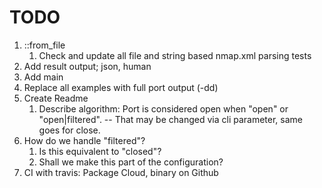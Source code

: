 # TODO

1. ::from_file
    1. Check and update all file and string based nmap.xml parsing tests
1. Add result output; json, human
1. Add main
1. Replace all examples with full port output (-dd)
1. Create Readme
    1. Describe algorithm: Port is considered open when "open" or "open|filtered". -- That may be changed via cli parameter, same goes for close.
1. How do we handle "filtered"?
    1. Is this equivalent to "closed"?
    1. Shall we make this part of the configuration? 
1. CI with travis: Package Cloud, binary on Github

